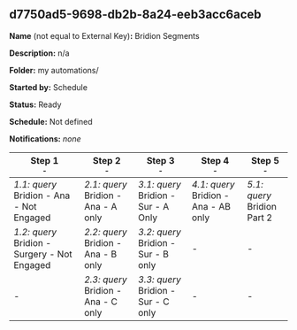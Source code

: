 ## d7750ad5-9698-db2b-8a24-eeb3acc6aceb

**Name** (not equal to External Key)**:** Bridion Segments

**Description:** n/a

**Folder:** my automations/

**Started by:** Schedule

**Status:** Ready

**Schedule:** Not defined

**Notifications:** _none_


| Step 1<br>_<small>-</small>_ | Step 2<br>_<small>-</small>_ | Step 3<br>_<small>-</small>_ | Step 4<br>_<small>-</small>_ | Step 5<br>_<small>-</small>_ |
| --- | --- | --- | --- | --- |
| _1.1: query_<br>Bridion - Ana - Not Engaged | _2.1: query_<br>Bridion - Ana - A only | _3.1: query_<br>Bridion - Sur - A Only | _4.1: query_<br>Bridion - Ana - AB only | _5.1: query_<br>Bridion Part 2 |
| _1.2: query_<br>Bridion - Surgery - Not Engaged | _2.2: query_<br>Bridion - Ana - B only | _3.2: query_<br>Bridion - Sur - B only | - | - |
| - | _2.3: query_<br>Bridion - Ana - C only | _3.3: query_<br>Bridion - Sur - C only | - | - |
